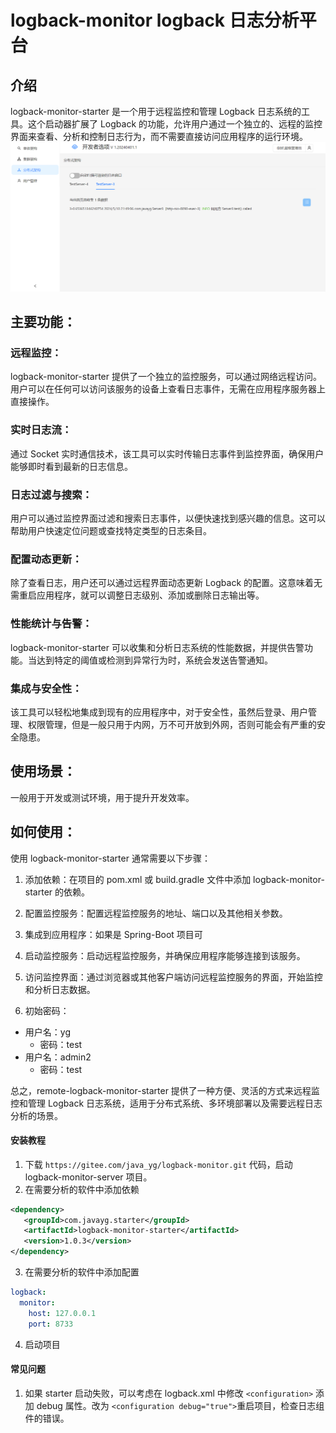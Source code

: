 # logback-monitor logback 日志分析平台

## 介绍
logback-monitor-starter 是一个用于远程监控和管理 Logback 日志系统的工具。这个启动器扩展了 Logback 的功能，允许用户通过一个独立的、远程的监控界面来查看、分析和控制日志行为，而不需要直接访问应用程序的运行环境。
![img.png](./readme/img.png)

## 主要功能：
### 远程监控：
logback-monitor-starter 提供了一个独立的监控服务，可以通过网络远程访问。用户可以在任何可以访问该服务的设备上查看日志事件，无需在应用程序服务器上直接操作。

### 实时日志流：
通过 Socket 实时通信技术，该工具可以实时传输日志事件到监控界面，确保用户能够即时看到最新的日志信息。

### 日志过滤与搜索：
用户可以通过监控界面过滤和搜索日志事件，以便快速找到感兴趣的信息。这可以帮助用户快速定位问题或查找特定类型的日志条目。

### 配置动态更新：
除了查看日志，用户还可以通过远程界面动态更新 Logback 的配置。这意味着无需重启应用程序，就可以调整日志级别、添加或删除日志输出等。

### 性能统计与告警：
logback-monitor-starter 可以收集和分析日志系统的性能数据，并提供告警功能。当达到特定的阈值或检测到异常行为时，系统会发送告警通知。

### 集成与安全性：
该工具可以轻松地集成到现有的应用程序中，对于安全性，虽然后登录、用户管理、权限管理，但是一般只用于内网，万不可开放到外网，否则可能会有严重的安全隐患。

## 使用场景：
一般用于开发或测试环境，用于提升开发效率。
## 如何使用：
使用 logback-monitor-starter 通常需要以下步骤：

1. 添加依赖：在项目的 pom.xml 或 build.gradle 文件中添加 logback-monitor-starter 的依赖。

2. 配置监控服务：配置远程监控服务的地址、端口以及其他相关参数。

3. 集成到应用程序：如果是 Spring-Boot 项目可

4. 启动监控服务：启动远程监控服务，并确保应用程序能够连接到该服务。

5. 访问监控界面：通过浏览器或其他客户端访问远程监控服务的界面，开始监控和分析日志数据。
6. 初始密码：
- 用户名：yg 
  - 密码：test
- 用户名：admin2 
  - 密码：test

总之，remote-logback-monitor-starter 提供了一种方便、灵活的方式来远程监控和管理 Logback 日志系统，适用于分布式系统、多环境部署以及需要远程日志分析的场景。


#### 安装教程
1. 下载 `https://gitee.com/java_yg/logback-monitor.git` 代码，启动 logback-monitor-server 项目。
2. 在需要分析的软件中添加依赖
```xml
<dependency>
   <groupId>com.javayg.starter</groupId>
   <artifactId>logback-monitor-starter</artifactId>
   <version>1.0.3</version>
</dependency>
```
3. 在需要分析的软件中添加配置
``` yml
logback:
  monitor:
    host: 127.0.0.1
    port: 8733
```
4. 启动项目

#### 常见问题

1.  如果 starter 启动失败，可以考虑在 logback.xml 中修改 `<configuration>` 添加 debug 属性。改为 `<configuration debug="true">`重启项目，检查日志组件的错误。